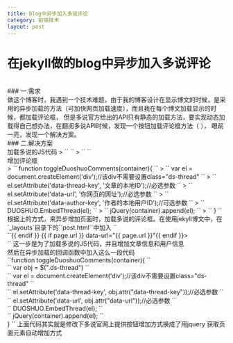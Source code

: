 ```yaml
---
title: blog中异步加入多说评论
category: 前端技术
layout: post
---
```

# 在jekyll做的blog中异步加入多说评论
<br/>
### 一.需求
<br/>
做这个博客时，我遇到一个技术难题，由于我的博客设计在显示博文的时候，是采用的异步加载的方法（可加快网页加载速度），而且我在每个博文加载显示的时候，都加载评论框，
但是多说官方给出的API只有静态的加载方法，要实现动态加载得自己想办法，在翻阅多说API时候，发现一个按钮加载评论框方法（<http://dev.duoshuo.com/docs/50b344447f32d30066000147> ），
眼前一亮，发现一个解决方案。
<br/>
### 二.解决方案
<br/>
加载多说的JS代码
> `` <script>var duoshuoQuery = {short_name:"你的多说二级域名"};</script> ``
> `` <script src="http://static.duoshuo.com/embed.js"></script> ``<br/>
增加评论框
<br/>
> `` function toggleDuoshuoComments(container){ ``
> ``    var el = document.createElement('div');//该div不需要设置class="ds-thread" ``
> ``    el.setAttribute('data-thread-key', '文章的本地ID');//必选参数 ``
> ``    el.setAttribute('data-url', '你网页的网址');//必选参数 ``
> ``    el.setAttribute('data-author-key', '作者的本地用户ID');//可选参数 ``
> ``    DUOSHUO.EmbedThread(el); ``
> ``    jQuery(container).append(el); ``
> `` } `` </br>
根据上的方式，来异步增加页面时，加载多说的评论框。在使用jekyll博文中，在`_layouts`目录下的``post.html``中加入
``<div class="ds-thread" {% if page.id %} data-thread-key="{{ page.id }}" {% endif %} {{ if page.title }}data-title="{{ page.title }}" ``</br>
``{{ endif }} {{ if page.url }} data-url="{{ page.url }}"{{ endif }}></div>``
这一步是为了加载多说的JS代码，并且增加文章信息和用户信息</br>
然后在异步加载的回调函数中加入这么一段代码<br/>
``function toggleDuoshuoComments(container){ ``</br>
    `` var obj =  $(".ds-thread") `` </br>
    `` var el = document.createElement('div');//该div不需要设置class="ds-thread" `` </br>
    `` el.setAttribute('data-thread-key', obj.attr("data-thread-key"));//必选参数 `` </br>
    `` el.setAttribute('data-url', obj.attr("data-url"));//必选参数 `` </br>
    `` DUOSHUO.EmbedThread(el); `` </br>
    `` jQuery(container).append(el); `` </br>
 }
``
上面代码其实就是修改下多说官网上提供按钮增加方式换成了用jquery 获取页面元素自动增加方式




